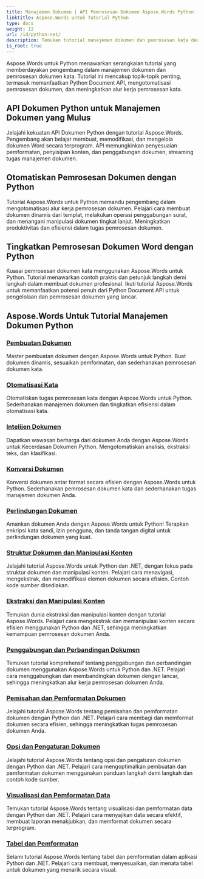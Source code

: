 ```yaml
---
title: Manajemen Dokumen | API Pemrosesan Dokumen Aspose.Words Python
linktitle: Aspose.Words untuk Tutorial Python
type: docs
weight: 12
url: /id/python-net/
description: Temukan tutorial manajemen dokumen dan pemrosesan kata dengan Aspose.Words untuk Python. Otomatiskan pemrosesan dokumen, sesuaikan pemformatan, dan buat dokumen dinamis.
is_root: true
---
```

Aspose.Words untuk Python menawarkan serangkaian tutorial yang memberdayakan pengembang dalam manajemen dokumen dan pemrosesan dokumen kata. Tutorial ini mencakup topik-topik penting, termasuk memanfaatkan Python Document API, mengotomatisasi pemrosesan dokumen, dan meningkatkan alur kerja pemrosesan kata.

## API Dokumen Python untuk Manajemen Dokumen yang Mulus

Jelajahi kekuatan API Dokumen Python dengan tutorial Aspose.Words. Pengembang akan belajar membuat, memodifikasi, dan mengelola dokumen Word secara terprogram. API memungkinkan penyesuaian pemformatan, penyisipan konten, dan penggabungan dokumen, streaming tugas manajemen dokumen.

## Otomatiskan Pemrosesan Dokumen dengan Python

Tutorial Aspose.Words untuk Python memandu pengembang dalam mengotomatisasi alur kerja pemrosesan dokumen. Pelajari cara membuat dokumen dinamis dari templat, melakukan operasi penggabungan surat, dan menangani manipulasi dokumen tingkat lanjut. Meningkatkan produktivitas dan efisiensi dalam tugas pemrosesan dokumen.

## Tingkatkan Pemrosesan Dokumen Word dengan Python

Kuasai pemrosesan dokumen kata menggunakan Aspose.Words untuk Python. Tutorial menawarkan contoh praktis dan petunjuk langkah demi langkah dalam membuat dokumen profesional. Ikuti tutorial Aspose.Words untuk memanfaatkan potensi penuh dari Python Document API untuk pengelolaan dan pemrosesan dokumen yang lancar.

## Aspose.Words Untuk Tutorial Manajemen Dokumen Python
### [Pembuatan Dokumen](./document-creation/)
Master pembuatan dokumen dengan Aspose.Words untuk Python. Buat dokumen dinamis, sesuaikan pemformatan, dan sederhanakan pemrosesan dokumen kata.
### [Otomatisasi Kata](./word-automation/)
Otomatiskan tugas pemrosesan kata dengan Aspose.Words untuk Python. Sederhanakan manajemen dokumen dan tingkatkan efisiensi dalam otomatisasi kata.
### [Intelijen Dokumen](./document-intelligence/)
Dapatkan wawasan berharga dari dokumen Anda dengan Aspose.Words untuk Kecerdasan Dokumen Python. Mengotomatiskan analisis, ekstraksi teks, dan klasifikasi.
### [Konversi Dokumen](./document-conversion/)
Konversi dokumen antar format secara efisien dengan Aspose.Words untuk Python. Sederhanakan pemrosesan dokumen kata dan sederhanakan tugas manajemen dokumen Anda. 
### [Perlindungan Dokumen](./document-protection/)
Amankan dokumen Anda dengan Aspose.Words untuk Python! Terapkan enkripsi kata sandi, izin pengguna, dan tanda tangan digital untuk perlindungan dokumen yang kuat.
### [Struktur Dokumen dan Manipulasi Konten](./document-structure-and-content-manipulation/)
Jelajahi tutorial Aspose.Words untuk Python dan .NET, dengan fokus pada struktur dokumen dan manipulasi konten. Pelajari cara menavigasi, mengekstrak, dan memodifikasi elemen dokumen secara efisien. Contoh kode sumber disediakan.
### [Ekstraksi dan Manipulasi Konten](./content-extraction-and-manipulation/)
Temukan dunia ekstraksi dan manipulasi konten dengan tutorial Aspose.Words. Pelajari cara mengekstrak dan memanipulasi konten secara efisien menggunakan Python dan .NET, sehingga meningkatkan kemampuan pemrosesan dokumen Anda.
### [Penggabungan dan Perbandingan Dokumen](./document-combining-and-comparison/)
Temukan tutorial komprehensif tentang penggabungan dan perbandingan dokumen menggunakan Aspose.Words untuk Python dan .NET. Pelajari cara menggabungkan dan membandingkan dokumen dengan lancar, sehingga meningkatkan alur kerja pemrosesan dokumen Anda.
### [Pemisahan dan Pemformatan Dokumen](./document-splitting-and-formatting/)
Jelajahi tutorial Aspose.Words tentang pemisahan dan pemformatan dokumen dengan Python dan .NET. Pelajari cara membagi dan memformat dokumen secara efisien, sehingga meningkatkan tugas pemrosesan dokumen Anda. 
### [Opsi dan Pengaturan Dokumen](./document-options-and-settings/)
Jelajahi tutorial Aspose.Words tentang opsi dan pengaturan dokumen dengan Python dan .NET. Pelajari cara mengoptimalkan pembuatan dan pemformatan dokumen menggunakan panduan langkah demi langkah dan contoh kode sumber.
### [Visualisasi dan Pemformatan Data](./data-visualization-and-formatting/)
Temukan tutorial Aspose.Words tentang visualisasi dan pemformatan data dengan Python dan .NET. Pelajari cara menyajikan data secara efektif, membuat laporan menakjubkan, dan memformat dokumen secara terprogram.
### [Tabel dan Pemformatan](./tables-and-formatting/)
Selami tutorial Aspose.Words tentang tabel dan pemformatan dalam aplikasi Python dan .NET. Pelajari cara membuat, menyesuaikan, dan menata tabel untuk dokumen yang menarik secara visual. 